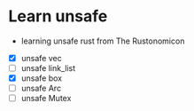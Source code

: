 # Learn unsafe

* learning unsafe rust from The Rustonomicon
* [x] unsafe vec
* [ ] unsafe link_list
* [x] unsafe box
* [ ] unsafe Arc
* [ ] unsafe Mutex
